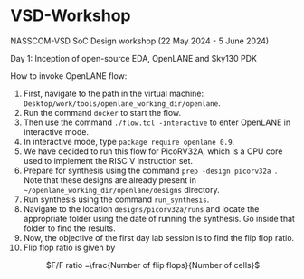 # VSD-Workshop
NASSCOM-VSD SoC Design workshop (22 May 2024 - 5 June 2024)

Day 1: Inception of open-source EDA, OpenLANE and Sky130 PDK

How to invoke OpenLANE flow:
1. First, navigate to the path in the virtual machine: ```Desktop/work/tools/openlane_working_dir/openlane```.
2. Run the command ```docker``` to start the flow.
3. Then use the command ```./flow.tcl -interactive``` to enter OpenLANE in interactive mode.
4. In interactive mode, type ```package require openlane 0.9```.
5. We have decided to run this flow for PicoRV32A, which is a CPU core used to implement the RISC V instruction set.
6. Prepare for synthesis using the command ```prep -design picorv32a ```. Note that these designs are already present in ```~/openlane_working_dir/openlane/designs``` directory.
7. Run synthesis using the command ```run_synthesis```.
8. Navigate to the location ```designs/picorv32a/runs``` and locate the appropriate folder using the date of running the synthesis. Go inside that folder to find the results.
9. Now, the objective of the first day lab session is to find the flip flop ratio.
10. Flip flop ratio is given by
<p align ="center">
  $F/F ratio =\frac{Number of flip flops}{Number of cells}$ 
</p>
